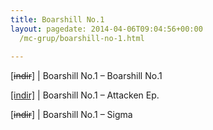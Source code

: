 ```yaml
---
title: Boarshill No.1
layout: pagedate: 2014-04-06T09:04:56+00:00
  /mc-grup/boarshill-no-1.html
 
---
```

[<del>indir</del>] | Boarshill No.1 &#8211; Boarshill No.1

<a href="https://cloud.mail.ru/public/7a959e5125dc/Boarshill%20No.1%20-%20Attacken" target="_blank">[indir]</a> | Boarshill No.1 &#8211; Attacken Ep.

[<del>indir</del>] | Boarshill No.1 &#8211; Sigma